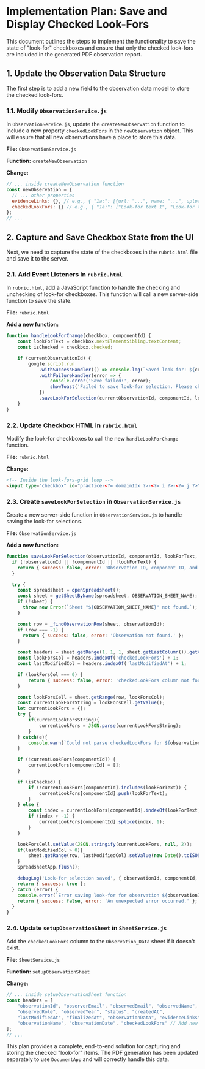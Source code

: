# Implementation Plan: Save and Display Checked Look-Fors

This document outlines the steps to implement the functionality to save the state of "look-for" checkboxes and ensure that only the checked look-fors are included in the generated PDF observation report.

## 1. Update the Observation Data Structure

The first step is to add a new field to the observation data model to store the checked look-fors.

### 1.1. Modify `ObservationService.js`

In `ObservationService.js`, update the `createNewObservation` function to include a new property `checkedLookFors` in the `newObservation` object. This will ensure that all new observations have a place to store this data.

**File:** `ObservationService.js`

**Function:** `createNewObservation`

**Change:**

```javascript
// ... inside createNewObservation function
const newObservation = {
  // ... other properties
  evidenceLinks: {}, // e.g., { "1a:": [{url: "...", name: "...", uploadedAt: "..."}, ...] }
  checkedLookFors: {} // e.g., { "1a:": ["Look-for text 1", "Look-for text 2"] }
};
// ...
```

## 2. Capture and Save Checkbox State from the UI

Next, we need to capture the state of the checkboxes in the `rubric.html` file and save it to the server.

### 2.1. Add Event Listeners in `rubric.html`

In `rubric.html`, add a JavaScript function to handle the checking and unchecking of look-for checkboxes. This function will call a new server-side function to save the state.

**File:** `rubric.html`

**Add a new function:**

```javascript
function handleLookForChange(checkbox, componentId) {
    const lookForText = checkbox.nextElementSibling.textContent;
    const isChecked = checkbox.checked;

    if (currentObservationId) {
        google.script.run
            .withSuccessHandler(() => console.log(`Saved look-for: ${componentId} -> ${lookForText}`))
            .withFailureHandler(error => {
                console.error('Save failed:', error);
                showToast('Failed to save look-for selection. Please check your connection.');
            })
            .saveLookForSelection(currentObservationId, componentId, lookForText, isChecked);
    }
}
```

### 2.2. Update Checkbox HTML in `rubric.html`

Modify the look-for checkboxes to call the new `handleLookForChange` function.

**File:** `rubric.html`

**Change:**

```html
<!-- Inside the look-fors-grid loop -->
<input type="checkbox" id="practice-<?= domainIdx ?>-<?= i ?>-<?= j ?>" name="practice-<?= domainIdx ?>-<?= i ?>-<?= j ?>" onchange="handleLookForChange(this, '<?= component.componentId ?>')">
```

### 2.3. Create `saveLookForSelection` in `ObservationService.js`

Create a new server-side function in `ObservationService.js` to handle saving the look-for selections.

**File:** `ObservationService.js`

**Add a new function:**

```javascript
function saveLookForSelection(observationId, componentId, lookForText, isChecked) {
  if (!observationId || !componentId || !lookForText) {
    return { success: false, error: 'Observation ID, component ID, and look-for text are required.' };
  }

  try {
    const spreadsheet = openSpreadsheet();
    const sheet = getSheetByName(spreadsheet, OBSERVATION_SHEET_NAME);
    if (!sheet) {
      throw new Error(`Sheet "${OBSERVATION_SHEET_NAME}" not found.`);
    }

    const row = _findObservationRow(sheet, observationId);
    if (row === -1) {
      return { success: false, error: 'Observation not found.' };
    }

    const headers = sheet.getRange(1, 1, 1, sheet.getLastColumn()).getValues()[0];
    const lookForsCol = headers.indexOf('checkedLookFors') + 1;
    const lastModifiedCol = headers.indexOf('lastModifiedAt') + 1;

    if (lookForsCol === 0) {
        return { success: false, error: 'checkedLookFors column not found in the sheet.' };
    }

    const lookForsCell = sheet.getRange(row, lookForsCol);
    const currentLookForsString = lookForsCell.getValue();
    let currentLookFors = {};
    try {
        if(currentLookForsString){
            currentLookFors = JSON.parse(currentLookForsString);
        }
    } catch(e){
        console.warn(`Could not parse checkedLookFors for ${observationId}. Starting fresh. Data: ${currentLookForsString}`);
    }

    if (!currentLookFors[componentId]) {
        currentLookFors[componentId] = [];
    }

    if (isChecked) {
        if (!currentLookFors[componentId].includes(lookForText)) {
            currentLookFors[componentId].push(lookForText);
        }
    } else {
        const index = currentLookFors[componentId].indexOf(lookForText);
        if (index > -1) {
            currentLookFors[componentId].splice(index, 1);
        }
    }

    lookForsCell.setValue(JSON.stringify(currentLookFors, null, 2));
    if(lastModifiedCol > 0){
        sheet.getRange(row, lastModifiedCol).setValue(new Date().toISOString());
    }
    SpreadsheetApp.flush();

    debugLog('Look-for selection saved', { observationId, componentId, lookForText, isChecked });
    return { success: true };
  } catch (error) {
    console.error(`Error saving look-for for observation ${observationId}:`, error);
    return { success: false, error: 'An unexpected error occurred.' };
  }
}
```

### 2.4. Update `setupObservationSheet` in `SheetService.js`

Add the `checkedLookFors` column to the `Observation_Data` sheet if it doesn't exist.

**File:** `SheetService.js`

**Function:** `setupObservationSheet`

**Change:**

```javascript
// ... inside setupObservationSheet function
const headers = [
    "observationId", "observerEmail", "observedEmail", "observedName",
    "observedRole", "observedYear", "status", "createdAt",
    "lastModifiedAt", "finalizedAt", "observationData", "evidenceLinks",
    "observationName", "observationDate", "checkedLookFors" // Add new field
];
// ...
```

This plan provides a complete, end-to-end solution for capturing and storing the checked "look-for" items. The PDF generation has been updated separately to use `DocumentApp` and will correctly handle this data.
